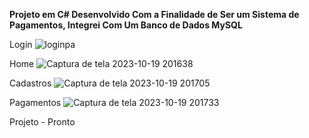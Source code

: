<p aling="center">
  <strong>Projeto em C# Desenvolvido Com a Finalidade de Ser um Sistema de Pagamentos, Integrei Com Um Banco de Dados MySQL</strong>
</p>


Login
![loginpa](https://github.com/NelsonModenezNeto/ProjetoC/assets/99834482/b5789d19-6611-43be-bffb-635b53c74eba)



Home
![Captura de tela 2023-10-19 201638](https://github.com/NelsonModenezNeto/ProjetoC/assets/99834482/b67d119e-8115-4331-8b60-851f2a7c0527)


Cadastros
![Captura de tela 2023-10-19 201705](https://github.com/NelsonModenezNeto/ProjetoC/assets/99834482/2d7ffc2e-bb9c-4a4a-be42-aba9b28aabd4)


Pagamentos
![Captura de tela 2023-10-19 201733](https://github.com/NelsonModenezNeto/ProjetoC/assets/99834482/17bcc485-448a-4bd0-bcb3-b8f78d938a12)

Projeto - Pronto
